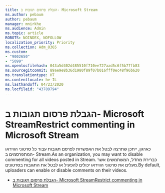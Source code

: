 ```yaml
---
title: הגבלת פרסום תגובות ב- Microsoft Stream
ms.author: pebaum
author: pebaum
manager: mnirkhe
ms.audience: Admin
ms.topic: article
ROBOTS: NOINDEX, NOFOLLOW
localization_priority: Priority
ms.collection: Adm_O365
ms.custom:
- "9002650"
- "5099"
ms.openlocfilehash: 043a5d402d485510f710ee727aad5c6f5b77fb83
ms.sourcegitcommit: 89ae9e8b36d1980f89f07b016fff0ec48f96b620
ms.translationtype: HT
ms.contentlocale: he-IL
ms.lasthandoff: 04/23/2020
ms.locfileid: "43789794"
---
```

# <a name="restrict-commenting-in-microsoft-stream"></a><span data-ttu-id="1aa92-102">הגבלת פרסום תגובות ב- Microsoft Stream</span><span class="sxs-lookup"><span data-stu-id="1aa92-102">Restrict commenting in Microsoft Stream</span></span>

<span data-ttu-id="1aa92-103">כארגון, ייתכן שתרצה לבטל את האפשרות לפרסם תגובות עבור כל סרטוני הווידאו המתפרסמים ב- Stream.</span><span class="sxs-lookup"><span data-stu-id="1aa92-103">As an organization, you may want to disable commenting for all videos posted in Stream.</span></span> <span data-ttu-id="1aa92-104">כברירת מחדל, המשתמשים אשר מעלים את סרטוני הווידאו יכולים להפעיל או לבטל את התגובות בסרטונים.</span><span class="sxs-lookup"><span data-stu-id="1aa92-104">By default, uploaders can enable or disable comments on their videos.</span></span>

- [<span data-ttu-id="1aa92-105">הגבלת פרסום תגובות ב- Microsoft Stream</span><span class="sxs-lookup"><span data-stu-id="1aa92-105">Restrict commenting in Microsoft Stream</span></span>](https://docs.microsoft.com/stream/portal-disable-comments)
